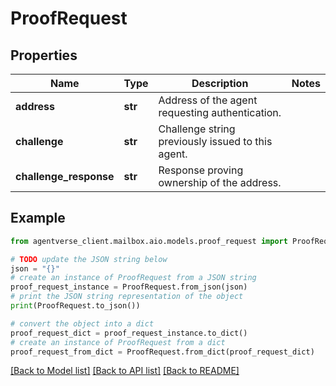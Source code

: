 # ProofRequest


## Properties

Name | Type | Description | Notes
------------ | ------------- | ------------- | -------------
**address** | **str** | Address of the agent requesting authentication. | 
**challenge** | **str** | Challenge string previously issued to this agent. | 
**challenge_response** | **str** | Response proving ownership of the address. | 

## Example

```python
from agentverse_client.mailbox.aio.models.proof_request import ProofRequest

# TODO update the JSON string below
json = "{}"
# create an instance of ProofRequest from a JSON string
proof_request_instance = ProofRequest.from_json(json)
# print the JSON string representation of the object
print(ProofRequest.to_json())

# convert the object into a dict
proof_request_dict = proof_request_instance.to_dict()
# create an instance of ProofRequest from a dict
proof_request_from_dict = ProofRequest.from_dict(proof_request_dict)
```
[[Back to Model list]](../README.md#documentation-for-models) [[Back to API list]](../README.md#documentation-for-api-endpoints) [[Back to README]](../README.md)


